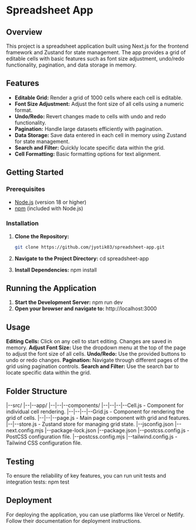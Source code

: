 # Spreadsheet App

## Overview

This project is a spreadsheet application built using Next.js for the frontend framework and Zustand for state management. The app provides a grid of editable cells with basic features such as font size adjustment, undo/redo functionality, pagination, and data storage in memory.

## Features

- **Editable Grid:** Render a grid of 1000 cells where each cell is editable.
- **Font Size Adjustment:** Adjust the font size of all cells using a numeric format.
- **Undo/Redo:** Revert changes made to cells with undo and redo functionality.
- **Pagination:** Handle large datasets efficiently with pagination.
- **Data Storage:** Save data entered in each cell in memory using Zustand for state management.
- **Search and Filter:** Quickly locate specific data within the grid.
- **Cell Formatting:** Basic formatting options for text alignment.

## Getting Started

### Prerequisites

- [Node.js](https://nodejs.org/) (version 18 or higher)
- [npm](https://www.npmjs.com/) (included with Node.js)

### Installation

1. **Clone the Repository:**

   ```bash
   git clone https://github.com/jyotik03/spreadsheet-app.git
2. **Navigate to the Project Directory:**
   cd spreadsheet-app
3. **Install Dependencies:**
   npm install

## Running the Application
1. **Start the Development Server:**
   npm run dev
2. **Open your browser and navigate to:**
   http://localhost:3000

## Usage
**Editing Cells:** Click on any cell to start editing. Changes are saved in memory.
**Adjust Font Size:** Use the dropdown menu at the top of the page to adjust the font size of all cells.
**Undo/Redo:** Use the provided buttons to undo or redo changes.
**Pagination:** Navigate through different pages of the grid using pagination controls.
**Search and Filter:** Use the search bar to locate specific data within the grid.

## Folder Structure
|--src/
|--|--app/
|--|--|--components/
|--|--|--|--Cell.js - Component for individual cell rendering.
|--|--|--|--Grid.js - Component for rendering the grid of cells.
|--|--|--page.js - Main page component with grid and features.
|--|--store.js - Zustand store for managing grid state.
|--jsconfig.json
|--next.config.mjs
|--package-lock.json
|--package.json
|--postcss.config.js - PostCSS configuration file.
|--postcss.config.mjs
|--tailwind.config.js - Tailwind CSS configuration file.


## Testing
To ensure the reliability of key features, you can run unit tests and integration tests:
npm test

## Deployment
For deploying the application, you can use platforms like Vercel or Netlify. Follow their documentation for deployment instructions.
